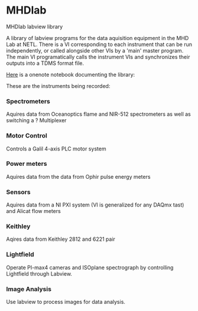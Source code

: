 # MHDlab
MHDlab labview library

A library of labview programs for the data aquisition equipment in the MHD Lab at NETL. There is a VI corresponding to each instrument that can be run independently, or called alongside other VIs by a 'main' master program. The main VI programatically calls the instrument VIs and synchronizes their outputs into a TDMS format file.


[Here](https://1drv.ms/u/s!AvHHdvXLDFQi1XiAZ4IyI_BN5HBF) is a onenote notebook documenting the library: 


These are the instruments being recorded:

### Spectrometers

  Aquires data from Oceanoptics flame and NIR-512 spectrometers as well as switching a ? Multiplexer
  
### Motor Control

  Controls a Galil 4-axis PLC motor system
  
### Power meters

  Aquires data from the data from Ophir pulse energy meters
  
### Sensors

  Aquires data from a NI PXI system (VI is generalized for any DAQmx tast) and Alicat flow meters
  
### Keithley

  Aqires data from Keithley 2812 and 6221 pair
  
### Lightfield

  Operate PI-max4 cameras and ISOplane spectrograph by controlling Lightfield through Labview.
  
### Image Analysis

  Use labview to process images for data analysis.


